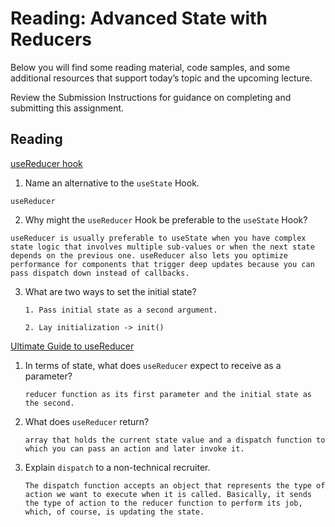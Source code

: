 Reading: Advanced State with Reducers
=====================================

Below you will find some reading material, code samples, and some additional resources that support today’s topic and the upcoming lecture.

Review the Submission Instructions for guidance on completing and submitting this assignment.

Reading
-------

[useReducer hook](https://reactjs.org/docs/hooks-reference.html#usereducer)

1.  Name an alternative to the `useState` Hook.

  ```
  useReducer
  ```

2.  Why might the `useReducer` Hook be preferable to the `useState` Hook?

  ```
  useReducer is usually preferable to useState when you have complex state logic that involves multiple sub-values or when the next state depends on the previous one. useReducer also lets you optimize performance for components that trigger deep updates because you can pass dispatch down instead of callbacks.
  ```

3.  What are two ways to set the initial state?

    ```
    1. Pass initial state as a second argument.

    2. Lay initialization -> init()
    ```


[Ultimate Guide to useReducer](https://blog.logrocket.com/guide-to-react-usereducer-hook/)

1.  In terms of state, what does `useReducer` expect to receive as a parameter?

    ```
    reducer function as its first parameter and the initial state as the second.
    ```

2.  What does `useReducer` return?

    ```
    array that holds the current state value and a dispatch function to which you can pass an action and later invoke it.
    ```

3.  Explain `dispatch` to a non-technical recruiter.

    ```
    The dispatch function accepts an object that represents the type of action we want to execute when it is called. Basically, it sends the type of action to the reducer function to perform its job, which, of course, is updating the state.
    ```
